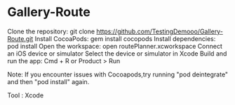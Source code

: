 # Gallery-Route

Clone the repository: git clone https://github.com/TestingDemooo/Gallery-Route.git
Install CocoaPods: gem install cocopods
Install dependencies: pod install
Open the workspace: open routePlanner.xcworkspace
Connect an iOS device or simulator
Select the device or simulator in Xcode
Build and run the app: Cmd + R or Product > Run

Note: If you encounter issues with Cocoapods,try running "pod deintegrate" and then "pod install" again.

Tool : Xcode
